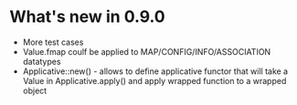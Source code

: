 # What's new in 0.9.0

* More test cases
* Value.fmap coulf be applied to MAP/CONFIG/INFO/ASSOCIATION datatypes
* Applicative::new() - allows to define applicative functor that will take a Value in Applicative.apply() and apply wrapped function to a wrapped object
